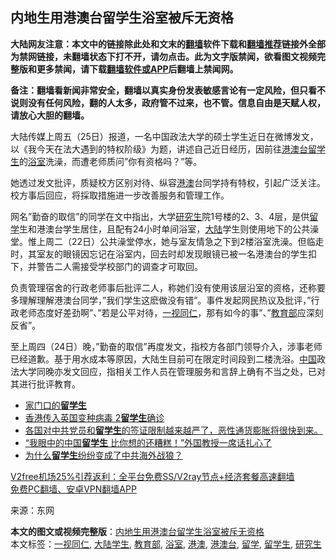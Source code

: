  <h2>内地生用港澳台留学生浴室被斥无资格</h2> <p class="notice"><b>大陆网友注意：本文中的链接除此处和文末的<a href="https://github.com/bannedbook/fanqiang" >翻墙</a>软件下载和<a href="https://github.com/killgcd/justmysocks/blob/master/README.md">翻墙推荐</a>链接外全部为禁网链接，未翻墙状态下打不开，请勿点击。此为文字版禁闻，欲看图文视频完整版和更多禁闻，请下载<a href="https://github.com/bannedbook/fanqiang">翻墙软件或APP</a>后翻墙上禁闻网。</p><p>备注：翻墙看新闻非常安全，翻墙以真实身份发表敏感言论有一定风险，但只看不说则没有任何风险，翻的人太多，政府管不过来，也不管。信息自由是天赋人权，请放心大胆的翻墙。</b></p>  <div class="entry"> <p id="conimg">大陆传媒上周五（25日）报道，一名中国政法大学的硕士学生近日在微博发文，以《我今天在法大遇到的特权阶级》为题，讲述自己近日经历，因前往<a href="https://www.bannedbook.org/bnews/tag/%E6%B8%AF%E6%BE%B3%E5%8F%B0/" class="st_tag internal_tag" rel="tag" title="标签 港澳台 下的日志">港澳台</a><a href="https://www.bannedbook.org/bnews/tag/%e7%95%99%e5%ad%a6%e7%94%9f/" class="st_tag internal_tag" rel="tag" title="标签 留学生 下的日志">留学生</a>的<a href="https://www.bannedbook.org/bnews/tag/%E6%B5%B4%E5%AE%A4/" class="st_tag internal_tag" rel="tag" title="标签 浴室 下的日志">浴室</a>洗澡，而遭老师质问&#8221;你有资格吗？&#8221;等。</p> <p>她透过发文批评，质疑校方区别对待、纵容<a href="https://www.bannedbook.org/bnews/tag/%E6%B8%AF%E6%BE%B3/" class="st_tag internal_tag" rel="tag" title="标签 港澳 下的日志">港澳</a>台同学持有特权，引起广泛关注。校方事后回应，将採取措施进一步改善服务和管理工作。</p>  <p>网名&#8221;勤奋的取信&#8221;的同学在文中指出，大学<a href="https://www.bannedbook.org/bnews/tag/%e7%a0%94%e7%a9%b6%e7%94%9f/" class="st_tag internal_tag" rel="tag" title="标签 研究生 下的日志">研究生</a>院1号楼的2、3、4层，是供<a href="https://www.bannedbook.org/bnews/tag/%E7%95%99%E5%AD%A6/" class="st_tag internal_tag" rel="tag" title="标签 留学 下的日志">留学</a>生和港澳台学生居住，且配有24小时单间浴室，<span class='wp_keywordlink_affiliate'><a href="https://www.bannedbook.org/" title="大陆" target="_blank">大陆</a></span>学生则使用地下的公共澡堂。惟上周二（22日）公共澡堂停水，她与室友情急之下到2楼浴室洗澡。但临走时，其室友的眼镜因忘记在浴室内，回去时却发现眼镜已被一名港澳台的学生扣下，并警告二人需接受学校部门的调查才可取回。</p> <p>负责管理宿舍的行政老师事后批评二人，称她们没有使用该层沿室的资格，还称要多理解理解港澳台同学，&#8221;我们学生这麽做没有错&#8221;。事件发起网民热议及批评，&#8221;行政老师态度好差劲啊&#8221;、&#8221;若是公平对待，<a href="https://www.bannedbook.org/bnews/tag/%E4%B8%80%E8%A7%86%E5%90%8C%E4%BB%81/" class="st_tag internal_tag" rel="tag" title="标签 一视同仁 下的日志">一视同仁</a>，那有如今的事&#8221;、&#8221;<a href="https://www.bannedbook.org/bnews/tag/%E6%95%99%E8%82%B2%E9%83%A8/" class="st_tag internal_tag" rel="tag" title="标签 教育部 下的日志">教育部</a>应深刻反省&#8221;。</p>  <p>至上周四（24日）晚，&#8221;勤奋的取信&#8221;再度发文，指校方各部门领导介入，涉事老师已经道歉。基于用水成本等原因，大陆生目前可在限定时间段到二楼洗浴。<span class='wp_keywordlink_affiliate'><a href="https://www.bannedbook.org/" title="中国" target="_blank">中国</a></span>政法大学同晚亦发文回应，指相关工作人员在管理服务和言辞上确有不当之处，已对其进行批评教育。</p> <ul class='op-related-articles' title='相关阅读'> <li><a href='https://www.bannedbook.org/bnews/ssgc/20201223/1453654.html' target='_blank'>家门口的<b>留学生</b></a></li> <li><a href='https://www.bannedbook.org/bnews/comments/20201223/1453579.html' target='_blank'>香港传入英国变种病毒 2<b>留学生</b>确诊</a></li> <li><a href='https://www.bannedbook.org/bnews/bannedvideo/20201223/1453459.html' target='_blank'>各国对中共党员和<b>留学生</b>的签证限制越来越严了，恶性通货膨胀将很快到来。</a></li> <li><a href='https://www.bannedbook.org/bnews/lifebaike/20201223/1453182.html' target='_blank'>“我眼中的中国<b>留学生</b> 比你想的还糟糕！”外国教授一席话扎心了</a></li> <li><a href='https://www.bannedbook.org/bnews/baitai/20201221/1451973.html' target='_blank'>为什么<b>留学生</b>纷纷变成了中共海外战狼？</a></li> </ul> <p class="texttj"> <a href="https://www.bannedbook.org/forum23/topic22702.html" target="_blank">V2free机场25%引荐返利：全平台免费SS/V2ray节点+经济套餐高速翻墙</a><br/> <a href="https://github.com/bannedbook/fanqiang/wiki/%E7%A6%81%E9%97%BB%E7%BD%91%E5%AE%89%E5%8D%93%E7%BF%BB%E5%A2%99%E6%96%B0%E9%97%BBAPP" target="_blank">免费PC翻墙、安卓VPN翻墙APP</a></p><p> 来源：东网 </p> <a name='sharetosocial'></a>       <div><b>本文的图文或视频完整版</b>：<a href='https://www.bannedbook.org/bnews/cbnews/20201227/1455737.html'>内地生用港澳台留学生浴室被斥无资格</a></div>  </div><!--END ENTRY--> <div class="postfooter"> <div>本文标签：<a href="https://www.bannedbook.org/bnews/tag/%E4%B8%80%E8%A7%86%E5%90%8C%E4%BB%81/" rel="tag">一视同仁</a>, <a href="https://www.bannedbook.org/bnews/tag/%E5%A4%A7%E9%99%86%E5%AD%A6%E7%94%9F/" rel="tag">大陆学生</a>, <a href="https://www.bannedbook.org/bnews/tag/%E6%95%99%E8%82%B2%E9%83%A8/" rel="tag">教育部</a>, <a href="https://www.bannedbook.org/bnews/tag/%E6%B5%B4%E5%AE%A4/" rel="tag">浴室</a>, <a href="https://www.bannedbook.org/bnews/tag/%E6%B8%AF%E6%BE%B3/" rel="tag">港澳</a>, <a href="https://www.bannedbook.org/bnews/tag/%E6%B8%AF%E6%BE%B3%E5%8F%B0/" rel="tag">港澳台</a>, <a href="https://www.bannedbook.org/bnews/tag/%E7%95%99%E5%AD%A6/" rel="tag">留学</a>, <a href="https://www.bannedbook.org/bnews/tag/%e7%95%99%e5%ad%a6%e7%94%9f/" rel="tag">留学生</a>, <a href="https://www.bannedbook.org/bnews/tag/%e7%a0%94%e7%a9%b6%e7%94%9f/" rel="tag">研究生</a></div>  </div><!--END POSTFOOTER--> 